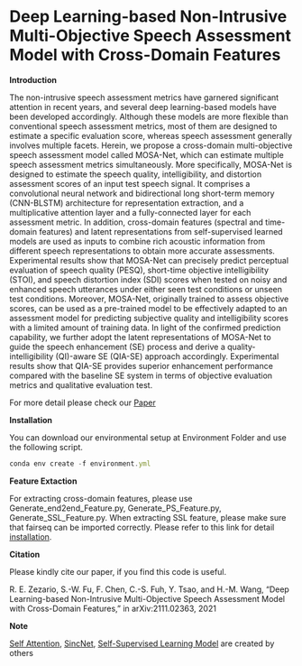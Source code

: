 # Deep Learning-based Non-Intrusive Multi-Objective Speech Assessment Model with Cross-Domain Features

**Introduction**

The non-intrusive speech assessment metrics have garnered significant attention in recent years, and several deep learning-based models have been developed accordingly. 
Although these models are more flexible than conventional speech assessment metrics, most of them are designed to estimate a specific evaluation score, whereas speech assessment generally involves multiple facets. Herein, we propose a cross-domain multi-objective speech assessment model called MOSA-Net, which can estimate multiple speech assessment metrics simultaneously. More specifically, MOSA-Net is designed to estimate the speech quality, intelligibility, and distortion assessment scores of an input test speech signal. It comprises a convolutional neural network and bidirectional long short-term memory (CNN-BLSTM) architecture for representation extraction, and a multiplicative attention layer and a fully-connected layer for each assessment metric. In addition, cross-domain features (spectral and time-domain features) and latent representations from self-supervised learned models are used as inputs to combine rich acoustic information from different speech representations to obtain more accurate assessments. Experimental results show that MOSA-Net can precisely predict perceptual evaluation of speech quality (PESQ), short-time objective intelligibility (STOI), and speech distortion index (SDI) scores when tested on noisy and enhanced speech utterances under either seen test conditions or unseen test conditions. Moreover, MOSA-Net, originally trained to assess objective scores, can be used as a pre-trained model to be effectively adapted to an assessment model for predicting subjective quality and intelligibility scores with a limited amount of training data. In light of the confirmed prediction capability, we further adopt the latent representations of MOSA-Net to guide the speech enhancement (SE) process and derive a quality-intelligibility (QI)-aware SE (QIA-SE) approach accordingly. Experimental results show that QIA-SE provides superior enhancement performance compared with the baseline SE system in terms of objective evaluation metrics and qualitative evaluation test.

For more detail please check our <a href="https://arxiv.org/abs/2111.02363" target="_blank">Paper</a>

**Installation**

You can download our environmental setup at Environment Folder and use the following script.
```js
conda env create -f environment.yml
```
**Feature Extaction**

For extracting cross-domain features, please use Generate_end2end_Feature.py, Generate_PS_Feature.py, Generate_SSL_Feature.py. When extracting SSL feature, please make sure that fairseq can be imported correctly. Please refer to this link for detail <a href="https://github.com/pytorch/fairseq" target="_blank">installation</a>. 


**Citation**

Please kindly cite our paper, if you find this code is useful.

<a id="1"></a> 
R. E. Zezario, S.-W. Fu, F. Chen, C.-S. Fuh, Y. Tsao, and H.-M. Wang, “Deep Learning-based Non-Intrusive Multi-Objective Speech Assessment Model with Cross-Domain Features,” in arXiv:2111.02363, 2021

**Note**

<a href="https://github.com/CyberZHG/keras-self-attention" target="_blank">Self Attention</a>, <a href="https://github.com/mravanelli/SincNet" target="_blank">SincNet</a>, <a href="https://github.com/pytorch/fairseq" target="_blank">Self-Supervised Learning Model</a> are created by others
